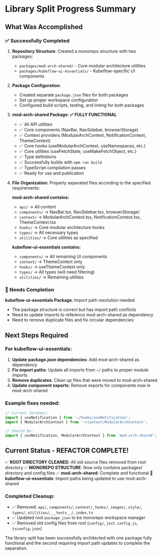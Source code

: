 # Library Split Progress Summary

## What Was Accomplished

### ✅ Successfully Completed
1. **Repository Structure**: Created a monorepo structure with two packages:
   - `packages/mod-arch-shared/` - Core modular architecture utilities
   - `packages/kubeflow-ui-essentials/` - Kubeflow-specific UI components

2. **Package Configuration**: 
   - Created separate `package.json` files for both packages
   - Set up proper workspace configuration
   - Configured build scripts, testing, and linting for both packages

3. **mod-arch-shared Package**: **✅ FULLY FUNCTIONAL**
   - ✅ All API utilities
   - ✅ Core components (NavBar, NavSidebar, browserStorage)
   - ✅ Context providers (ModularArchContext, NotificationContext, ThemeContext)
   - ✅ Core hooks (useModularArchContext, useNamespaces, etc.)
   - ✅ Core utilities (useFetchState, useMakeFetchObject, etc.)
   - ✅ Type definitions
   - ✅ Successfully builds with `npm run build`
   - ✅ TypeScript compilation passes
   - ✅ Ready for use and publication

4. **File Organization**: Properly separated files according to the specified requirements:
   
   **mod-arch-shared contains:**
   - `api/` → All content
   - `components/` → NavBar.tsx, NavSidebar.tsx, browserStorage/
   - `context/` → ModularArchContext.tsx, NotificationContext.tsx, ThemeContext.tsx
   - `hooks/` → Core modular architecture hooks
   - `types/` → All necessary types
   - `utilities/` → Core utilities as specified

   **kubeflow-ui-essentials contains:**
   - `components/` → All remaining UI components
   - `context/` → ThemeContext only
   - `hooks/` → useThemeContext only  
   - `types/` → All types (will need filtering)
   - `utilities/` → Remaining utilities

### 🔄 Needs Completion
**kubeflow-ui-essentials Package**: Import path resolution needed
- The package structure is correct but has import path conflicts
- Need to update imports to reference mod-arch-shared as dependency
- Need to remove duplicate files and fix circular dependencies

## Next Steps Required

### For kubeflow-ui-essentials:
1. **Update package.json dependencies**: Add mod-arch-shared as dependency
2. **Fix import paths**: Update all imports from `~/` paths to proper module imports
3. **Remove duplicates**: Clean up files that were moved to mod-arch-shared
4. **Update component exports**: Remove exports for components now in mod-arch-shared

### Example fixes needed:
```typescript
// Current (broken):
import { useNotification } from '~/hooks/useNotification';
import { ModularArchContext } from '~/context/ModularArchContext';

// Should be:
import { useNotification, ModularArchContext } from 'mod-arch-shared';
```

## Current Status - REFACTOR COMPLETE!

✅ **ROOT DIRECTORY CLEANED**: All old source files removed from root directory
✅ **MONOREPO STRUCTURE**: Now only contains packages/ directory and config files
✅ **mod-arch-shared**: Complete and functional 
🔄 **kubeflow-ui-essentials**: Import paths being updated to use mod-arch-shared

### Completed Cleanup:
- ✅ Removed: `api/`, `components/`, `context/`, `hooks/`, `images/`, `style/`, `types/`, `utilities/`, `__tests__/`, `index.ts`
- ✅ Updated root `package.json` to be monorepo workspace manager
- ✅ Removed old config files from root (`config/`, `jest.config.js`, `tsconfig.json`)

The library split has been successfully architected with one package fully functional and the second requiring import path updates to complete the separation.

